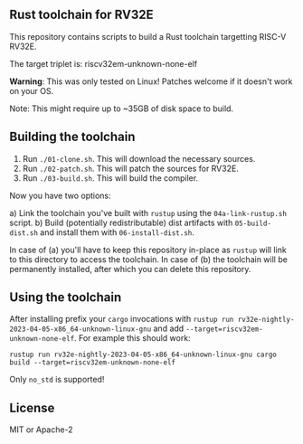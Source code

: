 ## Rust toolchain for RV32E

This repository contains scripts to build a Rust toolchain targetting RISC-V RV32E.

The target triplet is: riscv32em-unknown-none-elf

**Warning**: This was only tested on Linux! Patches welcome if it doesn't work on your OS.

Note: This might require up to ~35GB of disk space to build.

## Building the toolchain

1. Run `./01-clone.sh`. This will download the necessary sources.
2. Run `./02-patch.sh`. This will patch the sources for RV32E.
3. Run `./03-build.sh`. This will build the compiler.

Now you have two options:

a) Link the toolchain you've built with `rustup` using the `04a-link-rustup.sh` script.
b) Build (potentially redistributable) dist artifacts with `05-build-dist.sh` and install them with `06-install-dist.sh`.

In case of (a) you'll have to keep this repository in-place as `rustup` will link to this directory
to access the toolchain. In case of (b) the toolchain will be permanently installed, after which
you can delete this repository.

## Using the toolchain

After installing prefix your `cargo` invocations with `rustup run rv32e-nightly-2023-04-05-x86_64-unknown-linux-gnu`
and add `--target=riscv32em-unknown-none-elf`. For example this should work:

```
rustup run rv32e-nightly-2023-04-05-x86_64-unknown-linux-gnu cargo build --target=riscv32em-unknown-none-elf
```

Only `no_std` is supported!


## License

MIT or Apache-2
